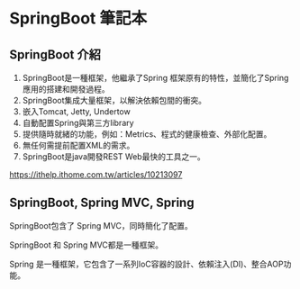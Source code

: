 # SpringBoot 筆記本
## SpringBoot 介紹
1. SpringBoot是一種框架，他繼承了Spring 框架原有的特性，並簡化了Spring 應用的搭建和開發過程。
2. SpringBoot集成大量框架，以解決依賴包間的衝突。
3. 嵌入Tomcat, Jetty, Undertow
4. 自動配置Spring與第三方library
5. 提供隨時就緒的功能，例如：Metrics、程式的健康檢查、外部化配置。
6. 無任何需提前配置XML的需求。
7. SpringBoot是java開發REST Web最快的工具之一。    

https://ithelp.ithome.com.tw/articles/10213097

## SpringBoot, Spring MVC, Spring
SpringBoot包含了 Spring MVC，同時簡化了配置。   

SpringBoot 和 Spring MVC都是一種框架。    

Spring 是一種框架，它包含了一系列IoC容器的設計、依賴注入(DI)、整合AOP功能。    


